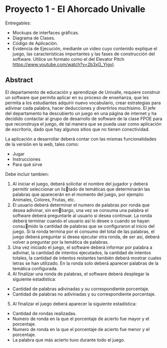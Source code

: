 # Proyecto 1 - El Ahorcado Univalle

Entregables:
- Mockups de interfaces gráficas.
- Diagrama de Clases.
- Código de Aplicación.
- Evidencia de Ejecución, mediante un video cuyo contenido explique el juego, las características importantes y las fases de construcción del software. Utilice un formato como el del Elevator Pitch https://www.youtube.com/watch?v=2b3xG_YjgvI.

## Abstract
El departamento de educación y aprendizaje de Univalle, requiere construir un software que permita 
aplicar en su proceso de enseñanza, que les permita a los estudiantes adquirir nuevo vocabulario, 
crear estrategias para adivinar cada palabra, hacer deducciones y divertirlos muchísimo.
El jefe del departamento ha descubierto un juego en una página de internet y ha decidido contactar al 
grupo de desarrollo de software de la clase FPOE para que reconstruya el juego, de tal manera que 
se pueda usar como aplicación de escritorio, dado que hay algunos sitios que no tienen conectividad.

La aplicación a desarrollar deberá contar con las mismas funcionalidades de la versión en la web, tales como:
- Jugar
- Instrucciones
- Para qué sirve

Debe incluir tambien:
1. Al iniciar el juego, deberá solicitar el nombre del jugador y deberá permitir seleccionar un listado de temáticas que determinarán las palabras que aparecerán en el momento del juego, por ejemplo: Animales, Colores, Frutas, etc.
2. El usuario deberá determinar el numero de palabras por ronda que desea adivinar, sin embargo, una vez se consuma una palabra el software deberá preguntarle al usuario si desea continuar. La ronda deberá terminar cuando el usuario así lo desee o cuando se hayan consumido la cantidad de palabras que se configuraron al inicio del juego. Si la ronda termina por el consumo del total de las palabras, el juego deberá preguntar si desea ejecutar otra ronda, de ser así, deberá volver a preguntar por la temática de palabras.
3. Una vez iniciado el juego, el software deberá informar por palabra a adivinar, la cantidad de intentos ejecutados, la cantidad de intentos totales, la cantidad de intentos restantes también deberá mostrar cuales letras se han utilizado. En la ronda solo deberá aparecer palabras de la temática configurada.
4. Al finalizar una ronda de palabras, el software deberá desplegar la siguiente estadística:
 - Cantidad de palabras adivinadas y su correspondiente porcentaje.
 - Cantidad de palabras no adivinadas y su correspondiente porcentaje.
5. Al finalizar el juego deberá aparecer la siguiente estadística:
  - Cantidad de rondas realizadas.
  - Numero de ronda en la que el porcentaje de acierto fue mayor y el porcentaje.
  - Numero de ronda en la que el porcentaje de acierto fue menor y el porcentaje.
  - La palabra que más acierto tuvo durante todo el juego.
